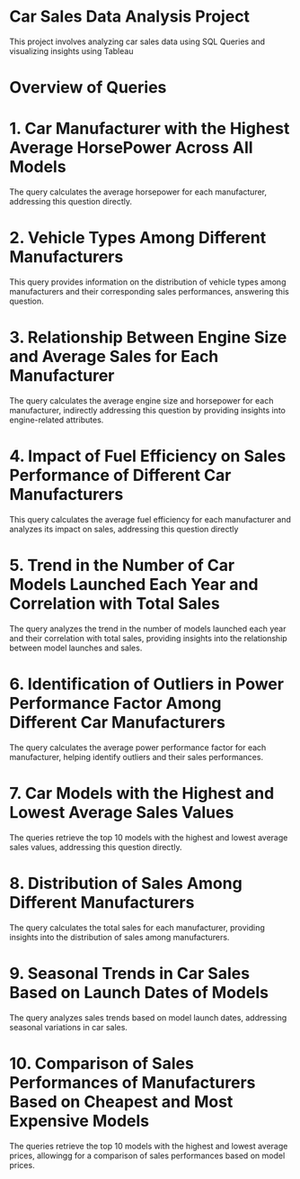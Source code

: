 # Car Sales Data Analysis Project

This project involves analyzing car sales data using SQL Queries and visualizing insights using Tableau

# Overview of Queries

# 1. Car Manufacturer with the Highest Average HorsePower Across All Models

The query calculates the average horsepower for each manufacturer, addressing this question directly.

# 2. Vehicle Types Among Different Manufacturers

This query provides information on the distribution of vehicle types among manufacturers and their corresponding sales performances, answering this question.

# 3. Relationship Between Engine Size and Average Sales for Each Manufacturer

The query calculates the average engine size and horsepower for each manufacturer, indirectly addressing this question by providing insights into engine-related attributes.

# 4. Impact of Fuel Efficiency on Sales Performance of Different Car Manufacturers

This query calculates the average fuel efficiency for each manufacturer and analyzes its impact on sales, addressing this question directly

# 5. Trend in the Number of Car Models Launched Each Year and Correlation with Total Sales

The query analyzes the trend in the number of models launched each year and their correlation with total sales, providing insights into the relationship between model launches and sales.

# 6. Identification of Outliers in Power Performance Factor Among Different Car Manufacturers

The query calculates the average power performance factor for each manufacturer, helping identify outliers and their sales performances.

# 7. Car Models with the Highest and Lowest Average Sales Values

The queries retrieve the top 10 models with the highest and lowest average sales values, addressing this question directly.

# 8. Distribution of Sales Among Different Manufacturers

The query calculates the total sales for each manufacturer, providing insights into the distribution of sales among manufacturers.

# 9. Seasonal Trends in Car Sales Based on Launch Dates of Models

The query analyzes sales trends based on model launch dates, addressing seasonal variations in car sales.

# 10. Comparison of Sales Performances of Manufacturers Based on Cheapest and Most Expensive Models

The queries retrieve the top 10 models with the highest and lowest average prices, allowingg for a comparison of sales performances based on model prices.
